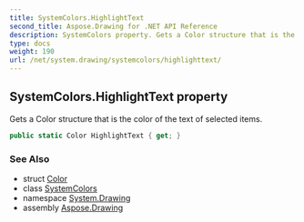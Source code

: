 ```yaml
---
title: SystemColors.HighlightText
second_title: Aspose.Drawing for .NET API Reference
description: SystemColors property. Gets a Color structure that is the color of the text of selected items
type: docs
weight: 190
url: /net/system.drawing/systemcolors/highlighttext/
---
```

## SystemColors.HighlightText property

Gets a Color structure that is the color of the text of selected items.

```csharp
public static Color HighlightText { get; }
```

### See Also

* struct [Color](../../color/)
* class [SystemColors](../)
* namespace [System.Drawing](../../systemcolors/)
* assembly [Aspose.Drawing](../../../)


